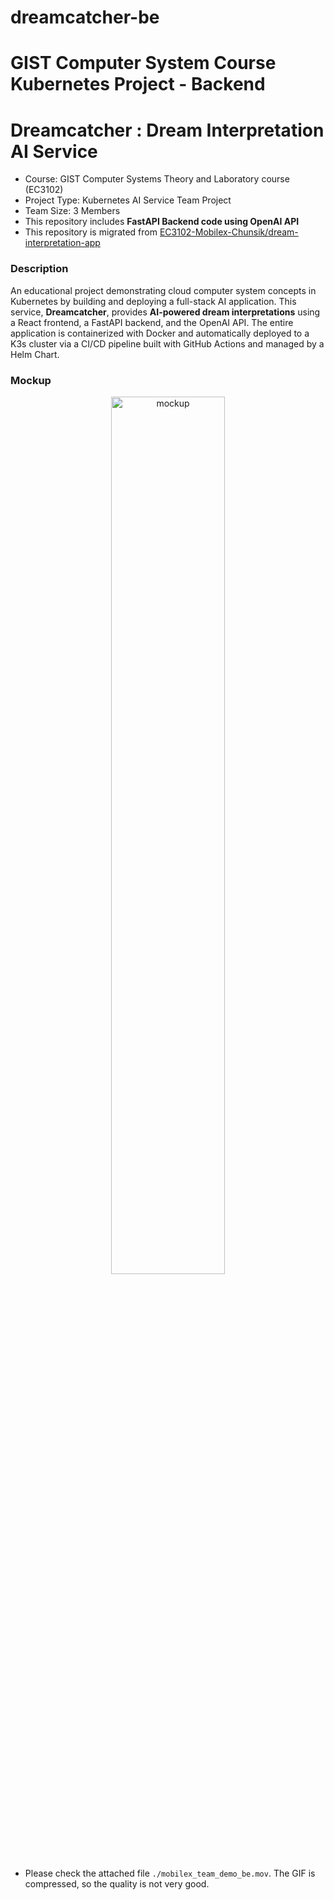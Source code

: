 # dreamcatcher-be

# GIST Computer System Course Kubernetes Project - Backend
# Dreamcatcher : Dream Interpretation AI Service 

- Course: GIST Computer Systems Theory and Laboratory course (EC3102)
- Project Type: Kubernetes AI Service Team Project
- Team Size: 3 Members
- This repository includes **FastAPI Backend code using OpenAI API** 
- This repository is migrated from [EC3102-Mobilex-Chunsik/dream-interpretation-app](https://github.com/EC3102-Mobilex-Chunsik/dream-interpretation-app)

### Description
An educational project demonstrating cloud computer system concepts in Kubernetes by building and deploying a full-stack AI application. This service, **Dreamcatcher**, provides **AI-powered dream interpretations** using a React frontend, a FastAPI backend, and the OpenAI API. The entire application is containerized with Docker and automatically deployed to a K3s cluster via a CI/CD pipeline built with GitHub Actions and managed by a Helm Chart.

### Mockup

<p align="center">
<img width="60%" alt="mockup" src="https://github.com/user-attachments/assets/a9fc71bc-b5f0-47c5-8377-374de1f793ba" />
</p>  

- Please check the attached file `./mobilex_team_demo_be.mov`. The GIF is compressed, so the quality is not very good.

